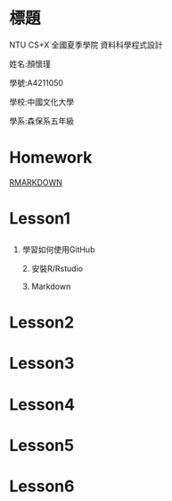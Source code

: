 # 標題
 

NTU CS+X 全國夏季學院 資料科學程式設計<p>
姓名:顏懷瑾<p>
學號:A4211050<p>
學校:中國文化大學<p>
學系:森保系五年級<p>
# Homework
 [RMARKDOWN](https://alen410.github.io/Allen/RMARKDOWN.html)
# Lesson1<p>
1. 學習如何使用GitHub<p>2. 安裝R/Rstudio<p>3. Markdown<p>
# Lesson2
# Lesson3
# Lesson4
# Lesson5
# Lesson6
